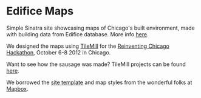 Edifice Maps
===================

Simple Sinatra site showcasing maps of Chicago's built environment, made with building data from Edifice database. More info [here](http://edifice.opencityapps.org).

We designed the maps using [TileMill](http://mapbox.com/tilemill/) for the 
[Reinventing Chicago Hackathon](http://www.cnt.org/events/reinventing-chicago/), October 6-8 2012 in Chicago.

Want to see how the sausage was made? TileMill projects can be found [here](https://github.com/open-city/edifice-maps-tilemill).

We borrowed the [site template](http://mapbox.com/reinventgreen/) and map styles from the wonderful folks at [Mapbox](http://mapbox.com/).
